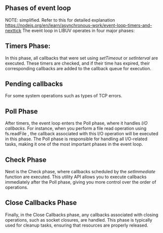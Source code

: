 ## Phases of event loop
NOTE: simplified. Refer to this for detailed explanation https://nodejs.org/en/learn/asynchronous-work/event-loop-timers-and-nexttick
The event loop in LIBUV operates in four major phases:

## Timers Phase: 
In this phase, all callbacks that were set using *setTimeout*
or *setInterval* are executed. These timers are checked, and
if their time has expired, their corresponding callbacks are
added to the callback queue for execution.

## Pending callbacks
For some system operations such as types of TCP errors.


## Poll Phase
After timers, the event loop enters the Poll phase, where
it handles *I/O callbacks*. For instance, when
you perform a file read operation using fs.readFile , the callback
associated with this I/O operation will be executed in this phase.
The Poll phase is responsible for handling all I/O-related tasks,
making it one of the most important phases in the event loop.

## Check Phase
Next is the Check phase, where callbacks scheduled by the
*setImmediate* function are executed. This utility API allows
you to execute callbacks immediately after the Poll phase,
giving you more control over the order of operations.

## Close Callbacks Phase
Finally, in the Close Callbacks phase, any callbacks associated
with closing operations, such as socket closures, are handled.
This phase is typically used for cleanup tasks, ensuring that resources
are properly released.
